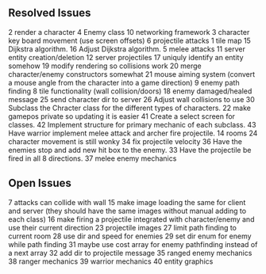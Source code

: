 ## Resolved Issues ##
2 render a character
4 Enemy class
10 networking framework
3 character key board movement (use screen offsets)
6 projectile attacks
1 tile map
15 Dijkstra algorithm.
16 Adjust Dijkstra algorithm.
5 melee attacks
11 server entity creation/deletion
12 server projectiles
17 uniquly identify an entity somehow
19 modify rendering so collisions work
20 merge character/enemy constructors somewhat
21 mouse aiming system (convert a mouse angle from the character into a game direction)
9 enemy path finding
8 tile functionality (wall collision/doors)
18 enemy damaged/healed message
25 send character dir to server
26 Adjust wall collisions to use
30 Subclass the Chracter class for the different types of characters.
22 make gamepos private so updating it is easier
41 Create a select screen for classes.
42 Implement structure for primary mechanic of each subclass.
43 Have warrior implement melee attack and archer fire projectile.
14 rooms
24 character movement is still wonky
34 fix projectile velocity
36 Have the enemies stop and add new hit box to the enemy.
33 Have the projectile be fired in all 8 directions.
37 melee enemy mechanics

## Open Issues ##
7 attacks can collide with wall
15 make image loading the same for client and server (they should have the same images without manual adding to each class)
16 make firing a projectile integrated with character/enemy and use their current direction
23 projectile images
27 limit path finding to current room
28 use dir and speed for enemies
29 set dir enum for enemy while path finding
31 maybe use cost array for enemy pathfinding instead of a next array
32 add dir to projectile message
35 ranged enemy mechanics
38 ranger mechanics
39 warrior mechanics
40 entity graphics


